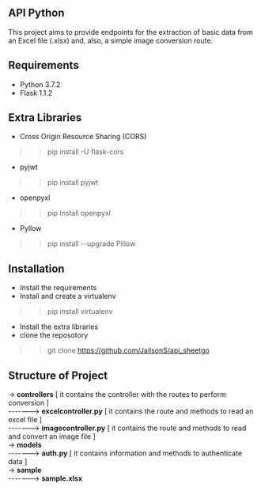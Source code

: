 ## API Python

This project aims to provide endpoints for the extraction of basic data from an Excel file (.xlsx) and, also, a simple image
conversion route.

## Requirements
- Python 3.7.2
- Flask 1.1.2 

## Extra Libraries
- Cross Origin Resource Sharing (CORS)
>> pip install -U flask-cors
- pyjwt
>> pip install pyjwt
- openpyxl
>> pip install openpyxl
- Pyllow
>> pip install --upgrade Pillow

## Installation
- Install the requirements
- Install and create a virtualenv
>> pip install virtualenv
- Install the extra libraries
- clone the reposotory
>> git clone https://github.com/JailsonS/api_sheetgo

## Structure of Project
-> <b>controllers</b> [ it contains the controller with the routes to perform conversion ] <br>
-------> <b>excelcontroller.py</b> [ it contains the route and methods to read an excel file ] <br>
-------> <b>imagecontroller.py</b> [ it contains the route and methods to read and convert an image file ] <br>
-> <b>models</b> <br>
-------> <b>auth.py</b> [ it contains information and methods to authenticate data ] <br>
-> <b>sample</b> <br>
-------> <b>sample.xlsx</b> <br>